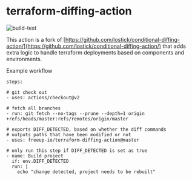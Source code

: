 # terraform-diffing-action

![build-test](https://github.com/freeup-io/terraform-diffing-action/workflows/build-test/badge.svg?branch=master)

This action is a fork of [https://github.com/lostick/conditional-diffing-action/](https://github.com/lostick/conditional-diffing-action/) that adds extra logic to handle terraform deployments based on components and environments.

Example workflow
```
steps:

# git check out
- uses: actions/checkout@v2

# fetch all branches
- run: git fetch --no-tags --prune --depth=1 origin +refs/heads/master:refs/remotes/origin/master

# exports DIFF_DETECTED, based on whether the diff commands
# outputs paths that have been modified or not
- uses: freeup-io/terraform-diffing-action@master

# only run this step if DIFF_DETECTED is set as true
- name: Build project
  if: env.DIFF_DETECTED
  run: |
    echo "change detected, project needs to be rebuilt"
```
